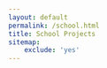 ```yaml
---
layout: default
permalink: /school.html
title: School Projects
sitemap:
    exclude: 'yes'
---
```


